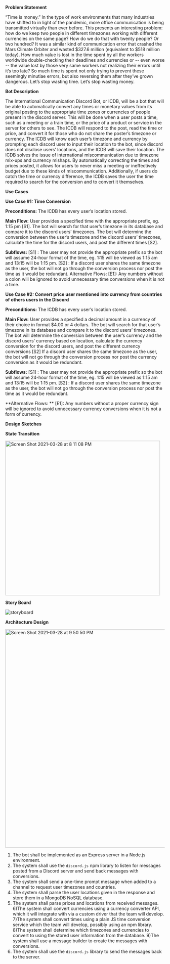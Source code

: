 **Problem Statement**

“Time is money.” In the type of work environments that many industries have shifted to in light of the pandemic, more office communication is being transmitted virtually than ever before. This presents an interesting problem: how do we keep two people in different timezones working with different currencies on the same page? How do we do that with twenty people? Or two hundred? It was a similar kind of communication error that crashed the Mars Climate Orbiter and wasted $327.6 million (equivalent to $518 million today). How much value is lost in the time spent by all the workers worldwide double-checking their deadlines and currencies or -- even worse -- the value lost by those very same workers not realizing their errors until it’s too late? So much time is spent not only trying to prevent these seemingly minutiae errors, but also reversing them after they’ve grown dangerous. Let’s stop wasting time. Let’s stop wasting money.

**Bot Description**

The International Communication Discord Bot, or ICDB, will be a bot that will be able to automatically convert any times or monetary values from its original posting to the appropriate time zones or currencies of people present in the discord server. This will be done when a user posts a time, such as a meeting or a train time, or the price of a product or service in the server for others to see. The ICDB will respond to the post, read the time or price, and convert it for those who do not share the poster’s timezone or currency. The ICDB will know each user’s timezone and currency by prompting each discord user to input their location to the bot, since discord does not disclose users’ locations, and the ICDB will save their location.
The ICDB solves the issue of international miscommunication due to timezone mix-ups and currency mishaps. By automatically correcting the times and prices posted, it allows for users to never miss a meeting or ineffectively budget due to these kinds of miscommunication. Additionally, if users do catch the time or currency difference, the ICDB saves the user the time required to search for the conversion and to convert it themselves.

**Use Cases** 

**Use Case #1: Time Conversion**

**Preconditions:**
The ICDB has every user’s location stored.  

**Main Flow:**
User provides a specified time with the appropriate prefix, eg. 1:15 pm [S1]. The bot will search for that user’s timezone in its database and compare it to the discord users’ timezones. The bot will determine the conversion between the user’s timezone and the discord users’ timezones, calculate the time for the discord users, and post the different times [S2].

**Subflows:**
[S1] : The user may not provide the appropriate prefix so the bot will assume 24-hour format of the time, eg. 1:15 will be viewed as 1:15 am and 13:15 will be 1:15 pm.
[S2] : If a discord user shares the same timezone as the user, the bot will not go through the conversion process nor post the time as it would be redundant.
Alternative Flows: 
[E1]: Any numbers without a colon will be ignored to avoid unnecessary time conversions when it is not a time.

**Use Case #2: Convert price user mentioned into currency from countries of others users in the Discord**

**Preconditions:**
The ICDB has every user’s location stored.

**Main Flow:**
User provides a specified a decimal amount in a currency of their choice in format $4.00 or 4  dollars. The bot will search for that user’s timezone in its database and compare it to the discord users’ timezones. The bot will determine the conversion between the user’s currency and the discord users’ currency based on location, calculate the currency conversion for the discord users, and post the different currency conversions
[S2] If a discord user shares the same timezone as the user, the bot will not go through the conversion process nor post the currency conversion as it would be redundant.

**Subflows:**
[S1] : The user may not provide the appropriate prefix so the bot will assume 24-hour format of the time, eg. 1:15 will be viewed as 1:15 am and 13:15 will be 1:15 pm.
[S2] : If a discord user shares the same timezone as the user, the bot will not go through the conversion process nor post the time as it would be redundant.

**Alternative Flows: **
[E1]: Any numbers without a proper currency sign will be ignored to avoid unnecessary currency conversions when it is not a form of currency.

**Design Sketches** 

**State Transition** 

<img width="489" alt="Screen Shot 2021-03-28 at 8 11 08 PM" src="https://user-images.githubusercontent.com/20996619/112777146-6c406200-900f-11eb-835b-ede387c828cd.png">

**Story Board** 

![storyboard](https://user-images.githubusercontent.com/20996619/112777202-96921f80-900f-11eb-93a3-c1fbbe7971b0.png)

**Architecture Design** 

<img width="691" alt="Screen Shot 2021-03-28 at 9 50 50 PM" src="https://user-images.githubusercontent.com/20996619/112777231-b1649400-900f-11eb-83f4-8a43bf0369c4.png">


1) The bot shall be implemented as an Express server in a Node.js environment. 
2) The system shall use the `discord.js` npm library to listen for messages posted from a Discord server and send back messages with conversions.
3) The system shall send a one-time prompt message when added to a channel to request user timezones and countries.
4) The system shall parse the user locations given in the response and store them in a MongoDB NoSQL database.
5) The system shall parse prices and locations from received messages.
6)The system shall convert currencies using a currency converter API, which it will integrate with via a custom driver that the team will develop. 
7)The system shall convert times using a plain JS time conversion service which the team will develop, possibly using an npm library.
8)The system shall determine which timezones and currencies to convert to using the stored user information from the database.
9)The system shall use a message builder to create the messages with conversions.
10) The system shall use the `discord.js` library to send the messages back to the server.





